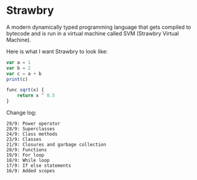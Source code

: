 # Strawbry
A modern dynamically typed programming language that gets compiled to bytecode and is run in a virtual machine called SVM (Strawbry Virtual Machine). 

Here is what I want Strawbry to look like:
```js
var a = 1
var b = 2
var c = a + b
print(c)

func sqrt(x) {
    return x ^ 0.5
}
```

Change log:
```
29/9: Power operator
28/9: Superclasses
24/9: Class methods
23/9: Classes
21/9: Closures and garbage collection
20/9: Functions
19/9: For loop
18/9: While loop
17/9: If else statements
16/9: Added scopes
```